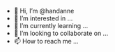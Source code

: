 - 👋 Hi, I’m @handanne
- 👀 I’m interested in ...
- 🌱 I’m currently learning ...
- 💞️ I’m looking to collaborate on ...
- 📫 How to reach me ...

<!---
handanne/handanne is a ✨ special ✨ repository because its `README.md` (this file) appears on your GitHub profile.
You can click the Preview link to take a look at your changes.
--->
